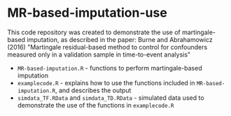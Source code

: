 # MR-based-imputation-use

This code repository was created to demonstrate the use of martingale-based imputation, as described in the paper: Burne and Abrahamowicz (2016) "Martingale residual-based method to control for confounders measured only in a validation sample in time-to-event analysis"

*  `MR-based-imputation.R` - functions to perform martingale-based imputation
*  `examplecode.R` - explains how to use the functions included in `MR-based-imputation.R`, and describes the output
*  `simdata_TF.RData` and `simdata_TD.RData` - simulated data used to demonstrate the use of the functions in `examplecode.R`
